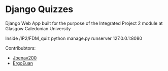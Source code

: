 # Django Quizzes
Django Web App built for the purpose of the Integrated Project 2 module at Glasgow Caledonian University

Inside /IP2/FDM_quiz
python manage.py runserver 127.0.0.1:8080


Contribubtors:
- [Jbenav200](github.com/jbenav200)
- [ErgoEuan](github.com/ergoeuan)
